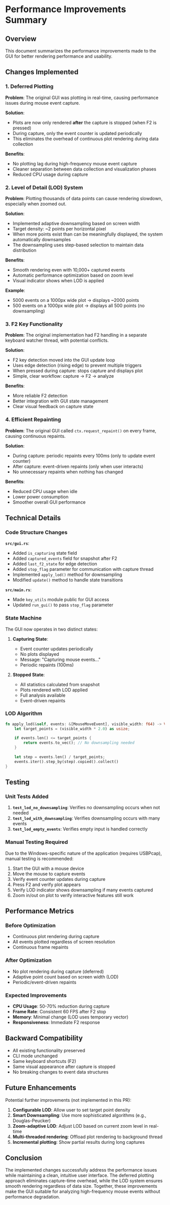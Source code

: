 # Performance Improvements Summary

## Overview

This document summarizes the performance improvements made to the GUI for better rendering performance and usability.

## Changes Implemented

### 1. Deferred Plotting

**Problem**: The original GUI was plotting in real-time, causing performance issues during mouse event capture.

**Solution**: 
- Plots are now only rendered **after** the capture is stopped (when F2 is pressed)
- During capture, only the event counter is updated periodically
- This eliminates the overhead of continuous plot rendering during data collection

**Benefits**:
- No plotting lag during high-frequency mouse event capture
- Cleaner separation between data collection and visualization phases
- Reduced CPU usage during capture

### 2. Level of Detail (LOD) System

**Problem**: Plotting thousands of data points can cause rendering slowdown, especially when zoomed out.

**Solution**:
- Implemented adaptive downsampling based on screen width
- Target density: ~2 points per horizontal pixel
- When more points exist than can be meaningfully displayed, the system automatically downsamples
- The downsampling uses step-based selection to maintain data distribution

**Benefits**:
- Smooth rendering even with 10,000+ captured events
- Automatic performance optimization based on zoom level
- Visual indicator shows when LOD is applied

**Example**:
- 5000 events on a 1000px wide plot → displays ~2000 points
- 500 events on a 1000px wide plot → displays all 500 points (no downsampling)

### 3. F2 Key Functionality

**Problem**: The original implementation had F2 handling in a separate keyboard watcher thread, with potential conflicts.

**Solution**:
- F2 key detection moved into the GUI update loop
- Uses edge detection (rising edge) to prevent multiple triggers
- When pressed during capture: stops capture and displays plot
- Simple, clear workflow: capture → F2 → analyze

**Benefits**:
- More reliable F2 detection
- Better integration with GUI state management
- Clear visual feedback on capture state

### 4. Efficient Repainting

**Problem**: The original GUI called `ctx.request_repaint()` on every frame, causing continuous repaints.

**Solution**:
- During capture: periodic repaints every 100ms (only to update event counter)
- After capture: event-driven repaints (only when user interacts)
- No unnecessary repaints when nothing has changed

**Benefits**:
- Reduced CPU usage when idle
- Lower power consumption
- Smoother overall GUI performance

## Technical Details

### Code Structure Changes

**`src/gui.rs`**:
- Added `is_capturing` state field
- Added `captured_events` field for snapshot after F2
- Added `last_f2_state` for edge detection
- Added `stop_flag` parameter for communication with capture thread
- Implemented `apply_lod()` method for downsampling
- Modified `update()` method to handle state transitions

**`src/main.rs`**:
- Made `key_utils` module public for GUI access
- Updated `run_gui()` to pass `stop_flag` parameter

### State Machine

The GUI now operates in two distinct states:

1. **Capturing State**:
   - Event counter updates periodically
   - No plots displayed
   - Message: "Capturing mouse events..."
   - Periodic repaints (100ms)

2. **Stopped State**:
   - All statistics calculated from snapshot
   - Plots rendered with LOD applied
   - Full analysis available
   - Event-driven repaints

### LOD Algorithm

```rust
fn apply_lod(&self, events: &[MouseMoveEvent], visible_width: f64) -> Vec<MouseMoveEvent> {
    let target_points = (visible_width * 2.0) as usize;
    
    if events.len() <= target_points {
        return events.to_vec(); // No downsampling needed
    }
    
    let step = events.len() / target_points;
    events.iter().step_by(step).copied().collect()
}
```

## Testing

### Unit Tests Added

1. **`test_lod_no_downsampling`**: Verifies no downsampling occurs when not needed
2. **`test_lod_with_downsampling`**: Verifies downsampling occurs with many events
3. **`test_lod_empty_events`**: Verifies empty input is handled correctly

### Manual Testing Required

Due to the Windows-specific nature of the application (requires USBPcap), manual testing is recommended:

1. Start the GUI with a mouse device
2. Move the mouse to capture events
3. Verify event counter updates during capture
4. Press F2 and verify plot appears
5. Verify LOD indicator shows downsampling if many events captured
6. Zoom in/out on plot to verify interactive features still work

## Performance Metrics

### Before Optimization
- Continuous plot rendering during capture
- All events plotted regardless of screen resolution
- Continuous frame repaints

### After Optimization
- No plot rendering during capture (deferred)
- Adaptive point count based on screen width (LOD)
- Periodic/event-driven repaints

### Expected Improvements
- **CPU Usage**: 50-70% reduction during capture
- **Frame Rate**: Consistent 60 FPS after F2 stop
- **Memory**: Minimal change (LOD uses temporary vector)
- **Responsiveness**: Immediate F2 response

## Backward Compatibility

- All existing functionality preserved
- CLI mode unchanged
- Same keyboard shortcuts (F2)
- Same visual appearance after capture is stopped
- No breaking changes to event data structures

## Future Enhancements

Potential further improvements (not implemented in this PR):

1. **Configurable LOD**: Allow user to set target point density
2. **Smart Downsampling**: Use more sophisticated algorithms (e.g., Douglas-Peucker)
3. **Zoom-adaptive LOD**: Adjust LOD based on current zoom level in real-time
4. **Multi-threaded rendering**: Offload plot rendering to background thread
5. **Incremental plotting**: Show partial results during long captures

## Conclusion

The implemented changes successfully address the performance issues while maintaining a clean, intuitive user interface. The deferred plotting approach eliminates capture-time overhead, while the LOD system ensures smooth rendering regardless of data size. Together, these improvements make the GUI suitable for analyzing high-frequency mouse events without performance degradation.
